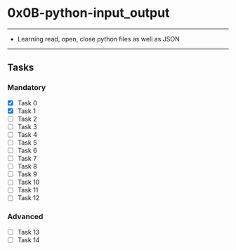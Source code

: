 # 0x0B-python-input_output

---
* Learning read, open, close python files as well as JSON
---

## Tasks
### Mandatory
- [x] Task 0
- [x] Task 1
- [ ] Task 2
- [ ] Task 3
- [ ] Task 4
- [ ] Task 5
- [ ] Task 6
- [ ] Task 7
- [ ] Task 8
- [ ] Task 9
- [ ] Task 10
- [ ] Task 11
- [ ] Task 12

### Advanced
- [ ] Task 13
- [ ] Task 14
